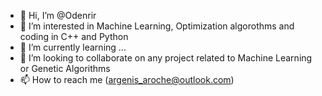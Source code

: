 - 👋 Hi, I’m @Odenrir
- 👀 I’m interested in Machine Learning, Optimization algorothms and coding in C++ and Python
- 🌱 I’m currently learning ...
- 💞️ I’m looking to collaborate on any project related to Machine Learning or Genetic Algorithms
- 📫 How to reach me (argenis_aroche@outlook.com)
